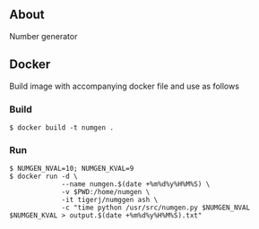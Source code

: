 ## About
Number generator

## Docker
Build image with accompanying docker file and use as follows

### Build
```
$ docker build -t numgen .
```

### Run
```
$ NUMGEN_NVAL=10; NUMGEN_KVAL=9
$ docker run -d \
             --name numgen.$(date +%m%d%y%H%M%S) \
             -v $PWD:/home/numgen \
             -it tigerj/numggen ash \
             -c "time python /usr/src/numgen.py $NUMGEN_NVAL $NUMGEN_KVAL > output.$(date +%m%d%y%H%M%S).txt"

